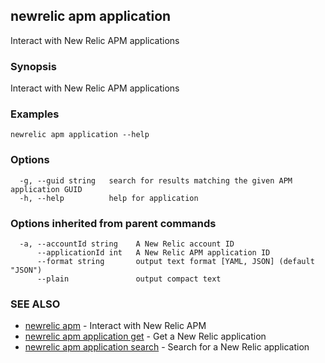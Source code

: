 ## newrelic apm application

Interact with New Relic APM applications

### Synopsis

Interact with New Relic APM applications

### Examples

```
newrelic apm application --help
```

### Options

```
  -g, --guid string   search for results matching the given APM application GUID
  -h, --help          help for application
```

### Options inherited from parent commands

```
  -a, --accountId string    A New Relic account ID
      --applicationId int   A New Relic APM application ID
      --format string       output text format [YAML, JSON] (default "JSON")
      --plain               output compact text
```

### SEE ALSO

* [newrelic apm](newrelic_apm.md)	 - Interact with New Relic APM
* [newrelic apm application get](newrelic_apm_application_get.md)	 - Get a New Relic application
* [newrelic apm application search](newrelic_apm_application_search.md)	 - Search for a New Relic application

